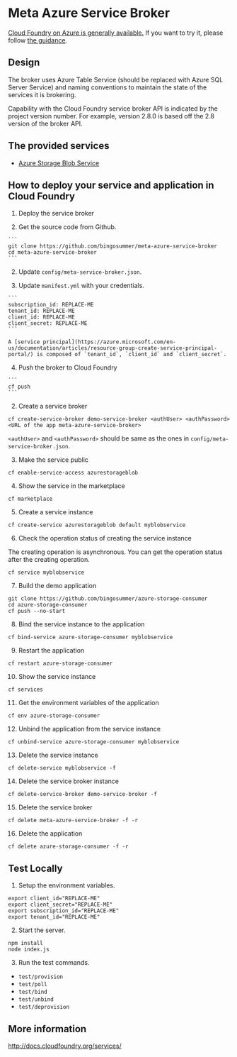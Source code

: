 # Meta Azure Service Broker

[Cloud Foundry on Azure is generally available.](https://azure.microsoft.com/en-us/blog/general-availability-of-cloud-foundry-and-preview-access-of-pivotal-cloud-foundry/) If you want to try it, please follow [the guidance](https://github.com/cloudfoundry-incubator/bosh-azure-cpi-release/blob/master/docs/guidance.md).

## Design

The broker uses Azure Table Service (should be replaced with Azure SQL Server Service) and naming conventions to maintain the state of the services it is brokering.

Capability with the Cloud Foundry service broker API is indicated by the project version number. For example, version 2.8.0 is based off the 2.8 version of the broker API.

## The provided services

* [Azure Storage Blob Service](./services/azurestorageblob/)

## How to deploy your service and application in Cloud Foundry

1. Deploy the service broker

  1. Get the source code from Github.

    ```
    git clone https://github.com/bingosummer/meta-azure-service-broker
    cd meta-azure-service-broker
    ```

  2. Update `config/meta-service-broker.json`.

  3. Update `manifest.yml` with your credentials.

    ```
    subscription_id: REPLACE-ME
    tenant_id: REPLACE-ME
    client_id: REPLACE-ME
    client_secret: REPLACE-ME
    ```

    A [service principal](https://azure.microsoft.com/en-us/documentation/articles/resource-group-create-service-principal-portal/) is composed of `tenant_id`, `client_id` and `client_secret`.

  4. Push the broker to Cloud Foundry

    ```
    cf push
    ```

2. Create a service broker

  ```
  cf create-service-broker demo-service-broker <authUser> <authPassword> <URL of the app meta-azure-service-broker>
  ```

  `<authUser>` and `<authPassword>` should be same as the ones in `config/meta-service-broker.json`.

3. Make the service public

  ```
  cf enable-service-access azurestorageblob
  ```

4. Show the service in the marketplace 

  ```
  cf marketplace
  ```

5. Create a service instance

  ```
  cf create-service azurestorageblob default myblobservice
  ```

6. Check the operation status of creating the service instance

  The creating operation is asynchronous. You can get the operation status after the creating operation.

  ```
  cf service myblobservice
  ```

7. Build the demo application

  ```
  git clone https://github.com/bingosummer/azure-storage-consumer
  cd azure-storage-consumer
  cf push --no-start
  ```

8. Bind the service instance to the application

  ```
  cf bind-service azure-storage-consumer myblobservice
  ```

9. Restart the application

  ```
  cf restart azure-storage-consumer
  ```

10. Show the service instance

  ```
  cf services
  ```

11. Get the environment variables of the application

  ```
  cf env azure-storage-consumer
  ```

12. Unbind the application from the service instance

  ```
  cf unbind-service azure-storage-consumer myblobservice
  ```

13. Delete the service instance

  ```
  cf delete-service myblobservice -f
  ```

14. Delete the service broker instance

  ```
  cf delete-service-broker demo-service-broker -f
  ```

15. Delete the service broker

  ```
  cf delete meta-azure-service-broker -f -r
  ```

16. Delete the application

  ```
  cf delete azure-storage-consumer -f -r
  ```

## Test Locally

1. Setup the environment variables.

  ```
  export client_id="REPLACE-ME"
  export client_secret="REPLACE-ME"
  export subscription_id="REPLACE-ME"
  export tenant_id="REPLACE-ME"
  ```

2. Start the server.

  ```
  npm install
  node index.js
  ```

3. Run the test commands.

  * `test/provision`
  * `test/poll`
  * `test/bind`
  * `test/unbind`
  * `test/deprovision`

## More information

http://docs.cloudfoundry.org/services/
